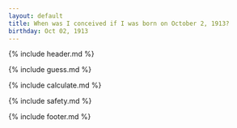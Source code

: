```yaml
---
layout: default
title: When was I conceived if I was born on October 2, 1913?
birthday: Oct 02, 1913
---
```


{% include header.md %}

{% include guess.md %}

{% include calculate.md %}

{% include safety.md %}

{% include footer.md %}



